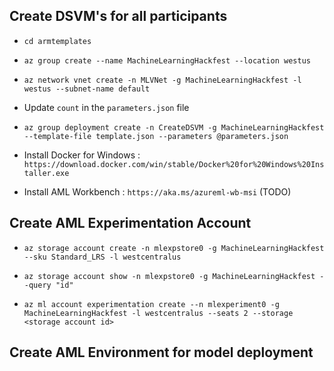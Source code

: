 ## Create DSVM's for all participants

- `cd armtemplates`

- `az group create --name MachineLearningHackfest --location westus`

- `az network vnet create -n MLVNet -g MachineLearningHackfest -l westus --subnet-name default`

- Update `count` in the `parameters.json` file

- `az group deployment create -n CreateDSVM -g MachineLearningHackfest --template-file template.json --parameters @parameters.json`

- Install Docker for Windows : `https://download.docker.com/win/stable/Docker%20for%20Windows%20Installer.exe`

- Install AML Workbench : `https://aka.ms/azureml-wb-msi` (TODO)


## Create AML Experimentation Account

- `az storage account create -n mlexpstore0 -g MachineLearningHackfest --sku Standard_LRS -l westcentralus`

- `az storage account show -n mlexpstore0 -g MachineLearningHackfest --query "id"`

- `az ml account experimentation create --n mlexperiment0 -g MachineLearningHackfest -l westcentralus --seats 2 --storage <storage account id>`

## Create AML Environment for model deployment